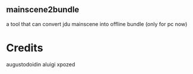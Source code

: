 ## mainscene2bundle
a tool that can convert jdu mainscene into offline bundle
(only for pc now)
# Credits
augustodoidin
aluigi
xpozed
